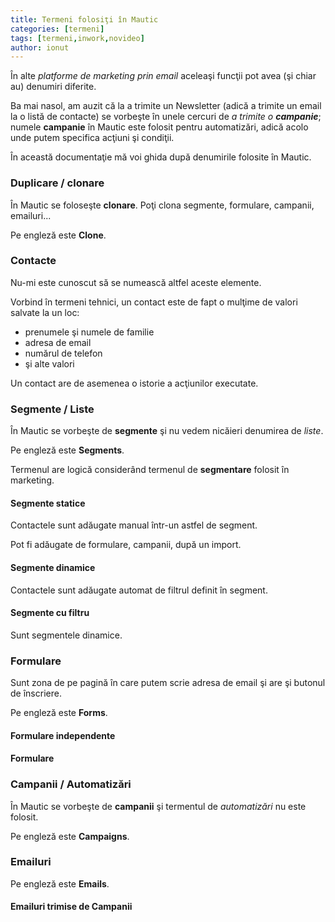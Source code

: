 ```yaml
---
title: Termeni folosiţi în Mautic
categories: [termeni]
tags: [termeni,inwork,novideo]
author: ionut
---
```


În alte _platforme de marketing prin email_ aceleaşi funcţii pot avea (şi chiar au) denumiri diferite.

Ba mai nasol, am auzit că la a trimite un Newsletter (adică a trimite un email la o listă de contacte) se vorbeşte în unele cercuri de _a trimite o **campanie**_; numele **campanie** în Mautic este folosit pentru automatizări, adică acolo unde putem specifica acţiuni şi condiţii.

În această documentaţie mă voi ghida după denumirile folosite în Mautic.

### Duplicare / clonare
În Mautic se foloseşte **clonare**. Poţi clona segmente, formulare, campanii, emailuri...

Pe engleză este **Clone**.

### Contacte
Nu-mi este cunoscut să se numească altfel aceste elemente.

Vorbind în termeni tehnici, un contact este de fapt o mulţime de valori salvate la un loc:
* prenumele şi numele de familie
* adresa de email
* numărul de telefon
* şi alte valori

Un contact are de asemenea o istorie a acţiunilor executate.

### Segmente / Liste
În Mautic se vorbeşte de **segmente** şi nu vedem nicăieri denumirea de _liste_.

Pe engleză este **Segments**.

Termenul are logică considerând termenul de **segmentare** folosit în marketing.

#### Segmente statice
Contactele sunt adăugate manual într-un astfel de segment.

Pot fi adăugate de formulare, campanii, după un import.

#### Segmente dinamice
Contactele sunt adăugate automat de filtrul definit în segment.

#### Segmente cu filtru
Sunt segmentele dinamice.

### Formulare
Sunt zona de pe pagină în care putem scrie adresa de email şi are şi butonul de înscriere.

Pe engleză este **Forms**.

#### Formulare independente


#### Formulare 



### Campanii / Automatizări
În Mautic se vorbeşte de **campanii** şi termentul de _automatizări_ nu este folosit.

Pe engleză este **Campaigns**.

### Emailuri
Pe engleză este **Emails**.

#### Emailuri trimise de Campanii










